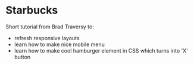 # Starbucks

Short tutorial from Brad Traversy to:
 - refresh responsive layouts
 - learn how to make nice mobile menu
 - learn how to make cool hamburger element in CSS which turns into 'X' button
